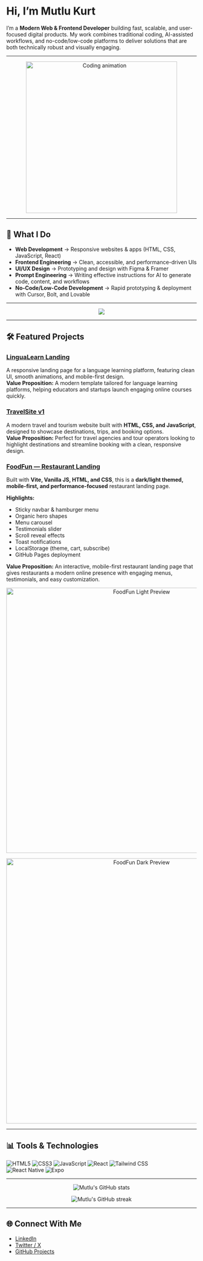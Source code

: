 # Hi, I’m Mutlu Kurt  

I’m a **Modern Web & Frontend Developer** building fast, scalable, and user-focused digital products. My work combines traditional coding, AI-assisted workflows, and no-code/low-code platforms to deliver solutions that are both technically robust and visually engaging.  

---

<!-- GÖRSEL BANNER -->
<p align="center">
  <img src="https://raw.githubusercontent.com/abhisheknaiidu/abhisheknaiidu/master/code.gif" width="400" alt="Coding animation" />
</p>

---

## 🚀 What I Do
- **Web Development** → Responsive websites & apps (HTML, CSS, JavaScript, React)  
- **Frontend Engineering** → Clean, accessible, and performance-driven UIs  
- **UI/UX Design** → Prototyping and design with Figma & Framer  
- **Prompt Engineering** → Writing effective instructions for AI to generate code, content, and workflows  
- **No-Code/Low-Code Development** → Rapid prototyping & deployment with Cursor, Bolt, and Lovable  

---

<!-- TEKNOLOJİ GÖRSELİ -->
<p align="center">
  <img src="https://skillicons.dev/icons?i=html,css,js,react,tailwind,figma,github,git,notion" />
</p>

---

## 🛠 Featured Projects  

### [LinguaLearn Landing](https://mutlukurt.github.io/lingualearn-landing)  
A responsive landing page for a language learning platform, featuring clean UI, smooth animations, and mobile-first design.  
**Value Proposition:** A modern template tailored for language learning platforms, helping educators and startups launch engaging online courses quickly.  

### [TravelSite v1](https://mutlukurt.github.io/travelsitev1/)  
A modern travel and tourism website built with **HTML, CSS, and JavaScript**, designed to showcase destinations, trips, and booking options.  
**Value Proposition:** Perfect for travel agencies and tour operators looking to highlight destinations and streamline booking with a clean, responsive design.  

### [FoodFun — Restaurant Landing](https://mutlukurt.github.io/foodfun/)  
Built with **Vite, Vanilla JS, HTML, and CSS**, this is a **dark/light themed, mobile-first, and performance-focused** restaurant landing page.  

**Highlights:**  
- Sticky navbar & hamburger menu  
- Organic hero shapes  
- Menu carousel  
- Testimonials slider  
- Scroll reveal effects  
- Toast notifications  
- LocalStorage (theme, cart, subscribe)  
- GitHub Pages deployment

**Value Proposition:** An interactive, mobile-first restaurant landing page that gives restaurants a modern online presence with engaging menus, testimonials, and easy customization.  

<p align="center">
  <img src="https://raw.githubusercontent.com/mutlukurt/foodfun/main/docs/screenshot-light.png" width="700" alt="FoodFun Light Preview" />
</p>

<p align="center">
  <img src="https://raw.githubusercontent.com/mutlukurt/foodfun/main/docs/screenshot-dark.png" width="700" alt="FoodFun Dark Preview" />
</p>

---

## 📊 Tools & Technologies  

![HTML5](https://img.shields.io/badge/HTML5-E34F26?style=for-the-badge&logo=html5&logoColor=white)
![CSS3](https://img.shields.io/badge/CSS3-1572B6?style=for-the-badge&logo=css3&logoColor=white)
![JavaScript](https://img.shields.io/badge/JavaScript-F7DF1E?style=for-the-badge&logo=javascript&logoColor=black)
![React](https://img.shields.io/badge/React-20232A?style=for-the-badge&logo=react&logoColor=61DAFB)
![Tailwind CSS](https://img.shields.io/badge/Tailwind-06B6D4?style=for-the-badge&logo=tailwind-css&logoColor=white)  
![React Native](https://img.shields.io/badge/React%20Native-20232A?style=for-the-badge&logo=react&logoColor=61DAFB)
![Expo](https://img.shields.io/badge/Expo-000020?style=for-the-badge&logo=expo&logoColor=white)

---

<!-- DİNAMİK GÖRSEL: GITHUB İSTATİSTİKLERİ -->
<p align="center">
  <img src="https://github-readme-stats.vercel.app/api?username=mutlukurt&show_icons=true&theme=radical" alt="Mutlu's GitHub stats" />
</p>

<p align="center">
  <img src="https://github-readme-streak-stats.herokuapp.com/?user=mutlukurt&theme=radical" alt="Mutlu's GitHub streak" />
</p>

---

## 🌐 Connect With Me  

- [LinkedIn](https://www.linkedin.com/in/mutlukurt)  
- [Twitter / X](https://twitter.com/mutlukurtio)  
- [GitHub Projects](https://github.com/mutlukurt)  
